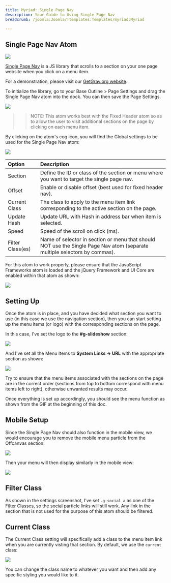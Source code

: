 ```yaml
---
title: Myriad: Single Page Nav
description: Your Guide to Using Single Page Nav
breadcrumb: /joomla:Joomla/!templates:Templates/myriad:Myriad

---
```


Single Page Nav Atom
---------

![](assets/singlepagenav.gif)

<a href="https://github.com/ChrisWojcik/single-page-nav">Single Page Nav</a> is a JS library that scrolls to a section on your one page website when you click on a menu item. 

For a demonstration, please visit our <a href="https://getgrav.org/#why_grav">GetGrav.org website</a>.

To initialize the library, go to your Base Outline > Page Settings and drag the Single Page Nav atom into the dock. You can then save the Page Settings.

![](assets/spn1.jpg)

>> NOTE: This atom works best with the Fixed Header atom so as to allow the user to visit additional sections on the page by clicking on each menu item.

By clicking on the atom's cog icon, you will find the Global settings to be used for the Single Page Nav atom:

![](assets/spn2.jpg)

| Option           | Description                                                                                             |
| :-----           | :-----                                                                                                  |
| Section          | Define the ID or class of the section or menu where you want to target the single page nav. 			 |
| Offset           | Enable or disable offset (best used for fixed header nav).	                      	                     |
| Current Class    | The class to apply to the menu item link corresponding to the active section on the page.               |
| Update Hash      | Update URL with Hash in address bar when item is selected.                    						     |
| Speed            | Speed of the scroll on click (ms).                                                                      |
| Filter Class(es) | Name of selector in section or menu that should NOT use the Single Page Nav atom (separate multiple selectors by commas).     |

For this atom to work properly, please ensure that the JavaScript Frameworks atom is loaded and the jQuery Framework and UI Core are enabled within that atom as shown:

![](assets/spn8.jpg)

Setting Up
---------
Once the atom is in place, and you have decided what section you want to use (in this case we use the navigation section), then you can start setting up the menu items (or logo) with the corresponding sections on the page.

In this case, I've set the logo to the **#g-slideshow** section:

![](assets/spn3.jpg)

And I've set all the Menu Items to **System Links -> URL** with the appropriate section as shown:

![](assets/spn4.jpg)

Try to ensure that the menu items associated with the sections on the page are in the correct order (sections from top to bottom correspond with menu items left to right), otherwise unwanted results may occur.

Once everything is set up accordingly, you should see the menu function as shown from the GIF at the beginning of this doc.

Mobile Setup
-------------

Since the Single Page Nav should also function in the mobile view, we would encourage you to remove the mobile menu particle from the Offcanvas section:

![](assets/spn6.jpg)

Then your menu will then display similarly in the mobile view:

![](assets/spn7.jpg)


Filter Class
---------

As shown in the settings screenshot, I've set `.g-social a` as one of the Filter Classes, so the social particle links will still work. Any link in the section that is not used for the purpose of this atom should be filtered.

Current Class
---------

The Current Class setting will specifically add a class to the menu item link when you are currently visting that section. By default, we use the `current` class:

![](assets/spn5.jpg)

You can change the class name to whatever you want and then add any specific styling you would like to it.